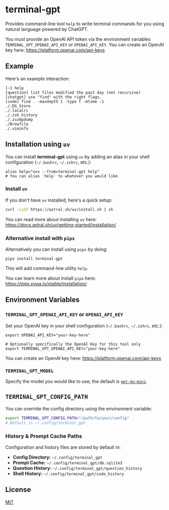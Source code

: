# terminal-gpt

Provides command-line tool `help` to write terminal commands for you using natural language powered by ChatGPT.

You must provide an OpenAI API token via the environment variables `TERMINAL_GPT_OPENAI_API_KEY` or `OPENAI_API_KEY`.  You can create an OpenAI key here: https://platform.openai.com/api-keys

## Example

Here's an example interaction:

```shell
[~] help
[question] list files modified the past day (not recursive)
[chatgpt] use "find" with the right flags.
[code] find . -maxdepth 1 -type f -mtime -1
./.DS_Store
./.localrc
./.zsh_history
./.zcompdump
./Brewfile
./.viminfo
```

## Installation using `uv`

You can install **terminal-gpt** using `uv` by adding an alias in your shell configuration (`~/.bashrc`, `~/.zshrc`, etc.):

```shell
alias help="uvx --from=terminal-gpt help"
# You can alias `help` to whatever you would like
```

### Install `uv`

If you don't have `uv` installed, here's a quick setup:

```bash
curl -LsSf https://astral.sh/uv/install.sh | sh
```

You can read more about installing `uv` here:<br />
https://docs.astral.sh/uv/getting-started/installation/

### Alternative install with `pipx`

Alternatively you can install using `pipx` by doing:

```shell
pipx install terminal-gpt
```

This will add command-line utility `help`.

You can learn more about install `pipx` here:<br />
https://pipx.pypa.io/stable/installation/

## Environment Variables

### `TERMINAL_GPT_OPENAI_API_KEY` or `OPENAI_API_KEY`

Set your OpenAI key in your shell configuration (`~/.bashrc`, `~/.zshrc`, etc.):

```shell
export OPENAI_API_KEY="your-key-here"

# Optionally specifically the OpenAI Key for this tool only
export TERMINAL_GPT_OPENAI_API_KEY="your-key-here"
```

You can create an OpenAI key here: https://platform.openai.com/api-keys

### `TERMINAL_GPT_MODEL`

Specify the model you would like to use; the default is [`gpt-4o-mini`](https://platform.openai.com/docs/models/gpt-4o-mini).

## `TERMINAL_GPT_CONFIG_PATH`

You can override the config directory using the environment variable:

```bash
export TERMINAL_GPT_CONFIG_PATH="/path/to/your/config"
# Default is ~/.config/terminal_gpt
```

### History & Prompt Cache Paths

Configuration and history files are stored by default in:

- **Config Directory:** `~/.config/terminal_gpt`
- **Prompt Cache:** `~/.config/terminal_gpt/db.sqlite3`
- **Question History:** `~/.config/terminal_gpt/question_history`
- **Shell History:** `~/.config/terminal_gpt/code_history`

## License

[MIT](https://opensource.org/license/mit)